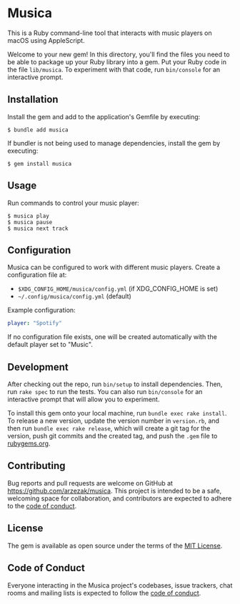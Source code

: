 # Musica

This is a Ruby command-line tool that interacts with music players on macOS
using AppleScript.

Welcome to your new gem! In this directory, you'll find the files you need to be
able to package up your Ruby library into a gem. Put your Ruby code in the file
`lib/musica`. To experiment with that code, run `bin/console` for an interactive
prompt.

## Installation

Install the gem and add to the application's Gemfile by executing:

    $ bundle add musica

If bundler is not being used to manage dependencies, install the gem by executing:

    $ gem install musica

## Usage

Run commands to control your music player:

    $ musica play
    $ musica pause
    $ musica next track

## Configuration

Musica can be configured to work with different music players. Create a configuration file at:
- `$XDG_CONFIG_HOME/musica/config.yml` (if XDG_CONFIG_HOME is set)
- `~/.config/musica/config.yml` (default)

Example configuration:
```yaml
player: "Spotify"
```

If no configuration file exists, one will be created automatically with the default player set to "Music".

## Development

After checking out the repo, run `bin/setup` to install dependencies. Then, run
`rake spec` to run the tests. You can also run `bin/console` for an interactive
prompt that will allow you to experiment.

To install this gem onto your local machine, run `bundle exec rake install`. To
release a new version, update the version number in `version.rb`, and then run
`bundle exec rake release`, which will create a git tag for the version, push
git commits and the created tag, and push the `.gem` file to
[rubygems.org](https://rubygems.org).

## Contributing

Bug reports and pull requests are welcome on GitHub at
https://github.com/arzezak/musica. This project is intended to be a safe,
welcoming space for collaboration, and contributors are expected to adhere to
the [code of conduct](https://github.com/arzezak/musica/blob/main/CODE_OF_CONDUCT.md).

## License

The gem is available as open source under the terms of the [MIT
License](https://opensource.org/licenses/MIT).

## Code of Conduct

Everyone interacting in the Musica project's codebases, issue trackers, chat
rooms and mailing lists is expected to follow the [code of
conduct](https://github.com/arzezak/musica/blob/main/CODE_OF_CONDUCT.md).
